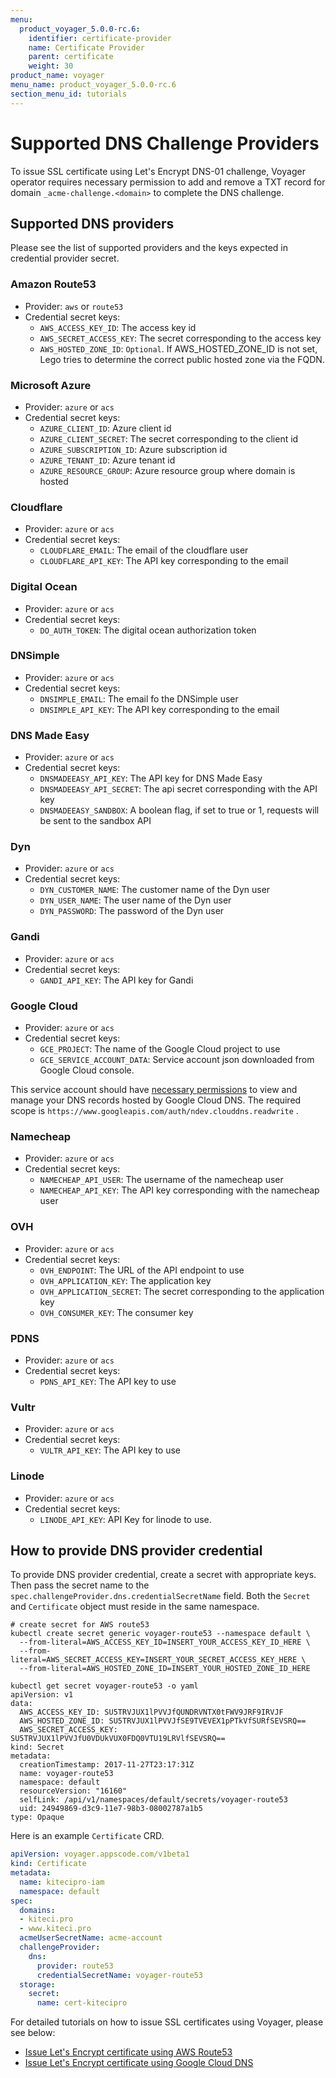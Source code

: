```yaml
---
menu:
  product_voyager_5.0.0-rc.6:
    identifier: certificate-provider
    name: Certificate Provider
    parent: certificate
    weight: 30
product_name: voyager
menu_name: product_voyager_5.0.0-rc.6
section_menu_id: tutorials
---
```


# Supported DNS Challenge Providers

To issue SSL certificate using Let's Encrypt DNS-01 challenge, Voyager operator requires necessary permission to add and remove a TXT record for domain `_acme-challenge.<domain>` to complete the DNS challenge.

## Supported DNS providers
Please see the list of supported providers and the keys expected in credential provider secret.

### Amazon Route53
 - Provider: `aws` or `route53`
 - Credential secret keys:
   - `AWS_ACCESS_KEY_ID`: The access key id
   - `AWS_SECRET_ACCESS_KEY`: The secret corresponding to the access key
   - `AWS_HOSTED_ZONE_ID`: `Optional`. If AWS_HOSTED_ZONE_ID is not set, Lego tries to determine the correct public hosted zone via the FQDN.

### Microsoft Azure
 - Provider: `azure` or `acs`
 - Credential secret keys:
   - `AZURE_CLIENT_ID`: Azure client id
   - `AZURE_CLIENT_SECRET`: The secret corresponding to the client id
   - `AZURE_SUBSCRIPTION_ID`: Azure subscription id
   - `AZURE_TENANT_ID`: Azure tenant id
   - `AZURE_RESOURCE_GROUP`: Azure resource group where domain is hosted

### Cloudflare
 - Provider: `azure` or `acs`
 - Credential secret keys:
   - `CLOUDFLARE_EMAIL`: The email of the cloudflare user
   - `CLOUDFLARE_API_KEY`: The API key corresponding to the email

### Digital Ocean
 - Provider: `azure` or `acs`
 - Credential secret keys:
   - `DO_AUTH_TOKEN`: The digital ocean authorization token

### DNSimple
 - Provider: `azure` or `acs`
 - Credential secret keys:
   - `DNSIMPLE_EMAIL`: The email fo the DNSimple user
   - `DNSIMPLE_API_KEY`: The API key corresponding to the email

### DNS Made Easy
 - Provider: `azure` or `acs`
 - Credential secret keys:
   - `DNSMADEEASY_API_KEY`: The API key for DNS Made Easy
   - `DNSMADEEASY_API_SECRET`: The api secret corresponding with the API key
   - `DNSMADEEASY_SANDBOX`: A boolean flag, if set to true or 1, requests will be sent to the sandbox API

### Dyn
 - Provider: `azure` or `acs`
 - Credential secret keys:
   - `DYN_CUSTOMER_NAME`: The customer name of the Dyn user
   - `DYN_USER_NAME`: The user name of the Dyn user
   - `DYN_PASSWORD`: The password of the Dyn user

### Gandi
 - Provider: `azure` or `acs`
 - Credential secret keys:
   - `GANDI_API_KEY`: The API key for Gandi

### Google Cloud
 - Provider: `azure` or `acs`
 - Credential secret keys:
   - `GCE_PROJECT`: The name of the Google Cloud project to use
   - `GCE_SERVICE_ACCOUNT_DATA`: Service account json downloaded from Google Cloud console.

This service account should have [necessary permissions](https://github.com/appscode/lego/blob/c6958564222a0451a58df1b4ecb5bc5da4e03aff/providers/dns/googlecloud/googlecloud.go#L44) to view and manage your DNS records hosted by Google Cloud DNS. The required scope is `https://www.googleapis.com/auth/ndev.clouddns.readwrite` .

### Namecheap
 - Provider: `azure` or `acs`
 - Credential secret keys:
   - `NAMECHEAP_API_USER`: The username of the namecheap user
   - `NAMECHEAP_API_KEY`: The API key corresponding with the namecheap user

### OVH
 - Provider: `azure` or `acs`
 - Credential secret keys:
   - `OVH_ENDPOINT`: The URL of the API endpoint to use
   - `OVH_APPLICATION_KEY`: The application key
   - `OVH_APPLICATION_SECRET`: The secret corresponding to the application key
   - `OVH_CONSUMER_KEY`: The consumer key

### PDNS
 - Provider: `azure` or `acs`
 - Credential secret keys:
   - `PDNS_API_KEY`: The API key to use

### Vultr
 - Provider: `azure` or `acs`
 - Credential secret keys:
   - `VULTR_API_KEY`: The API key to use

### Linode
 - Provider: `azure` or `acs`
 - Credential secret keys:
   - `LINODE_API_KEY`: API Key for linode to use.

## How to provide DNS provider credential

To provide DNS provider credential, create a secret with appropriate keys. Then pass the secret name to the `spec.challengeProvider.dns.credentialSecretName` field. Both the `Secret` and `Certificate` object must reside in the same namespace.

```console
# create secret for AWS route53
kubectl create secret generic voyager-route53 --namespace default \
  --from-literal=AWS_ACCESS_KEY_ID=INSERT_YOUR_ACCESS_KEY_ID_HERE \
  --from-literal=AWS_SECRET_ACCESS_KEY=INSERT_YOUR_SECRET_ACCESS_KEY_HERE \
  --from-literal=AWS_HOSTED_ZONE_ID=INSERT_YOUR_HOSTED_ZONE_ID_HERE

kubectl get secret voyager-route53 -o yaml
apiVersion: v1
data:
  AWS_ACCESS_KEY_ID: SU5TRVJUX1lPVVJfQUNDRVNTX0tFWV9JRF9IRVJF
  AWS_HOSTED_ZONE_ID: SU5TRVJUX1lPVVJfSE9TVEVEX1pPTkVfSURfSEVSRQ==
  AWS_SECRET_ACCESS_KEY: SU5TRVJUX1lPVVJfU0VDUkVUX0FDQ0VTU19LRVlfSEVSRQ==
kind: Secret
metadata:
  creationTimestamp: 2017-11-27T23:17:31Z
  name: voyager-route53
  namespace: default
  resourceVersion: "16160"
  selfLink: /api/v1/namespaces/default/secrets/voyager-route53
  uid: 24949869-d3c9-11e7-98b3-08002787a1b5
type: Opaque
```

Here is an example `Certificate` CRD.

```yaml
apiVersion: voyager.appscode.com/v1beta1
kind: Certificate
metadata:
  name: kitecipro-iam
  namespace: default
spec:
  domains:
  - kiteci.pro
  - www.kiteci.pro
  acmeUserSecretName: acme-account
  challengeProvider:
    dns:
      provider: route53
      credentialSecretName: voyager-route53
  storage:
    secret:
      name: cert-kitecipro
```

For detailed tutorials on how to issue SSL certificates using Voyager, please see below:
- [Issue Let's Encrypt certificate using AWS Route53](/docs/tutorials/certificate/route53.md)
- [Issue Let's Encrypt certificate using Google Cloud DNS](/docs/tutorials/certificate/google-cloud.md)
